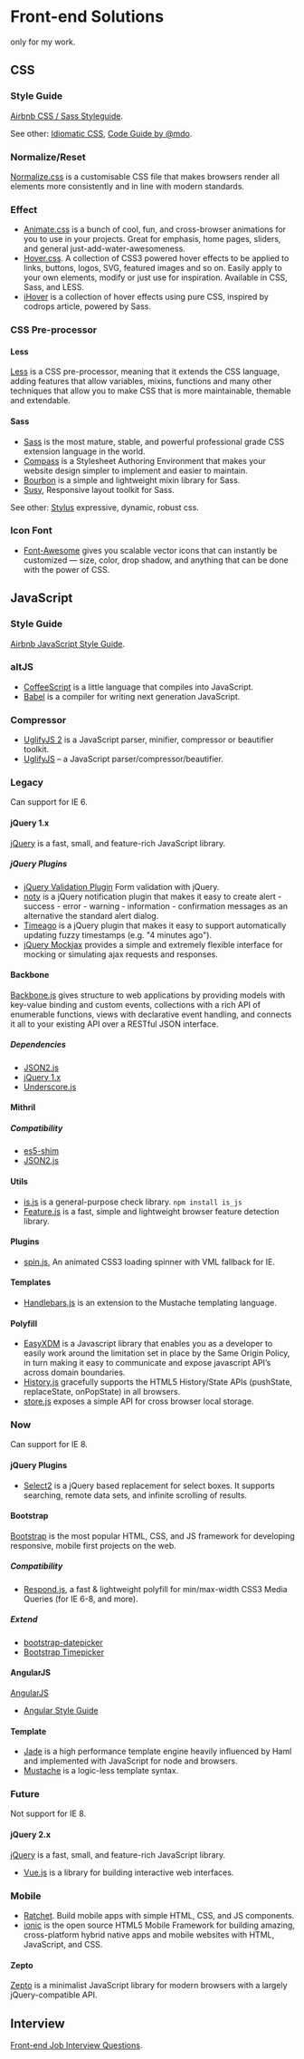 # Front-end Solutions

only for my work.

## CSS

### Style Guide 

[Airbnb CSS / Sass Styleguide](https://github.com/airbnb/css).

See other: [Idiomatic CSS](https://github.com/necolas/idiomatic-css), [Code Guide by @mdo](http://mdo.github.io/code-guide/#css).

### Normalize/Reset

[Normalize.css](http://necolas.github.io/normalize.css/) is a customisable CSS file that makes browsers render all elements more consistently and in line with modern standards.

### Effect

* [Animate.css](http://daneden.github.io/animate.css/) is a bunch of cool, fun, and cross-browser animations for you to use in your projects. Great for emphasis, home pages, sliders, and general just-add-water-awesomeness.
* [Hover.css](http://ianlunn.github.io/Hover/). A collection of CSS3 powered hover effects to be applied to links, buttons, logos, SVG, featured images and so on. Easily apply to your own elements, modify or just use for inspiration. Available in CSS, Sass, and LESS.
* [iHover](http://gudh.github.io/ihover/dist/index.html) is a collection of hover effects using pure CSS, inspired by codrops article, powered by Sass.

### CSS Pre-processor

#### Less

[Less](http://lesscss.org) is a CSS pre-processor, meaning that it extends the CSS language, adding features that allow variables, mixins, functions and many other techniques that allow you to make CSS that is more maintainable, themable and extendable.

#### Sass

* [Sass](http://sass-lang.com) is the most mature, stable, and powerful professional grade CSS extension language in the world.
* [Compass](http://compass-style.org) is a Stylesheet Authoring Environment that makes your website design simpler to implement and easier to maintain.
* [Bourbon](http://bourbon.io) is a simple and lightweight mixin library for Sass.
* [Susy](http://susy.oddbird.net/), Responsive layout toolkit for Sass.

See other: [Stylus](http://stylus-lang.com) expressive, dynamic, robust css.

### Icon Font

* [Font-Awesome](http://fontawesome.io) gives you scalable vector icons that can instantly be customized — size, color, drop shadow, and anything that can be done with the power of CSS.

## JavaScript

### Style Guide

[Airbnb JavaScript Style Guide](https://github.com/airbnb/javascript).

### altJS

* [CoffeeScript](http://coffeescript.org) is a little language that compiles into JavaScript. 
* [Babel](https://babeljs.io/) is a compiler for writing next generation JavaScript.

### Compressor

* [UglifyJS 2](http://lisperator.net/uglifyjs/) is a JavaScript parser, minifier, compressor or beautifier toolkit.
* [UglifyJS](http://marijnhaverbeke.nl//uglifyjs) – a JavaScript parser/compressor/beautifier.

### Legacy

Can support for IE 6.

#### jQuery 1.x

[jQuery](http://jquery.com) is a fast, small, and feature-rich JavaScript library.

##### jQuery Plugins

* [jQuery Validation Plugin](http://jqueryvalidation.org) Form validation with jQuery.
* [noty](http://ned.im/noty) is a jQuery notification plugin that makes it easy to create alert - success - error - warning - information - confirmation messages as an alternative the standard alert dialog.
* [Timeago](http://timeago.yarp.com) is a jQuery plugin that makes it easy to support automatically updating fuzzy timestamps (e.g. "4 minutes ago").
* [jQuery Mockjax](https://github.com/jakerella/jquery-mockjax) provides a simple and extremely flexible interface for mocking or simulating ajax requests and responses.

#### Backbone

[Backbone.js](http://backbonejs.org) gives structure to web applications by providing models with key-value binding and custom events, collections with a rich API of enumerable functions, views with declarative event handling, and connects it all to your existing API over a RESTful JSON interface.

##### Dependencies

* [JSON2.js](https://github.com/douglascrockford/JSON-js/blob/master/json2.js)
* [jQuery 1.x](http://jquery.com)
* [Underscore.js](http://underscorejs.org)

#### Mithril

##### Compatibility

* [es5-shim](https://github.com/es-shims/es5-shim)
* [JSON2.js](https://github.com/douglascrockford/JSON-js/blob/master/json2.js)

#### Utils

* [is.js](http://is.js.org) is a general-purpose check library. `npm install is_js`
* [Feature.js](http://featurejs.com) is a fast, simple and lightweight browser feature detection library.

#### Plugins

* [spin.js](http://spin.js.org), An animated CSS3 loading spinner with VML fallback for IE.

#### Templates

* [Handlebars.js](http://handlebarsjs.com) is an extension to the Mustache templating language.

#### Polyfill

* [EasyXDM](http://easyxdm.net/wp/) is a Javascript library that enables you as a developer to easily work around the limitation set in place by the Same Origin Policy, in turn making it easy to communicate and expose javascript API’s across domain boundaries.
* [History.js](https://browserstate.github.com/history.js/demo/) gracefully supports the HTML5 History/State APIs (pushState, replaceState, onPopState) in all browsers.
* [store.js](https://github.com/marcuswestin/store.js) exposes a simple API for cross browser local storage.

### Now

Can support for IE 8.

#### jQuery Plugins

* [Select2](https://select2.github.io) is a jQuery based replacement for select boxes. It supports searching, remote data sets, and infinite scrolling of results.

#### Bootstrap

[Bootstrap](http://getbootstrap.com) is the most popular HTML, CSS, and JS framework for developing responsive, mobile first projects on the web.

##### Compatibility

* [Respond.js](https://github.com/scottjehl/Respond), a fast & lightweight polyfill for min/max-width CSS3 Media Queries (for IE 6-8, and more).

##### Extend

* [bootstrap-datepicker](http://eternicode.github.io/bootstrap-datepicker/)
* [Bootstrap Timepicker](http://jdewit.github.io/bootstrap-timepicker/)

#### AngularJS

[AngularJS](https://angularjs.org)

* [Angular Style Guide](https://github.com/johnpapa/angular-styleguide)

#### Template

* [Jade](http://jade-lang.com) is a high performance template engine heavily influenced by Haml and implemented with JavaScript for node and browsers.
* [Mustache](http://mustache.github.com/) is a logic-less template syntax.

### Future

Not support for IE 8.

#### jQuery 2.x

[jQuery](http://jquery.com) is a fast, small, and feature-rich JavaScript library.

* [Vue.js](http://vuejs.org) is a library for building interactive web interfaces.

### Mobile

* [Ratchet](http://goratchet.com). Build mobile apps with simple HTML, CSS, and JS components.
* [ionic](http://ionicframework.com) is the open source HTML5 Mobile Framework for building amazing, cross-platform hybrid native apps and mobile websites with HTML, JavaScript, and CSS.

#### Zepto

[Zepto](http://zeptojs.com) is a minimalist JavaScript library for modern browsers with a largely jQuery-compatible API.

## Interview

[Front-end Job Interview Questions](https://github.com/h5bp/Front-end-Developer-Interview-Questions).